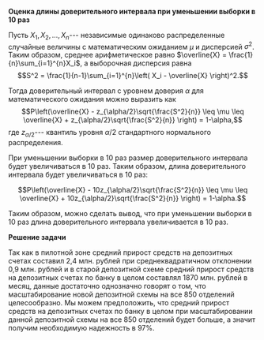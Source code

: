

**Оценка длины доверительного интервала при уменьшении выборки в 10 раз**

Пусть $X_1, X_2, \dots, X_n$--- независимые одинаково распределенные случайные величины с математическим ожиданием $\mu$ и дисперсией $\sigma^2$. Таким образом, среднее арифметическое равно $\overline{X} = \frac{1}{n}\sum_{i=1}^{n}X_i$, а выборочная дисперсия равна $$S^2 = \frac{1}{n-1}\sum_{i=1}^{n}\left( X_i - \overline{X} \right)^2.$$

Тогда доверительный интервал с уровнем доверия $\alpha$ для математического ожидания можно выразить как $$P\left(\overline{X} - z_{\alpha/2}\sqrt{\frac{S^2}{n}} \leq \mu \leq \overline{X} + z_{\alpha/2}\sqrt{\frac{S^2}{n}} \right) = 1-\alpha,$$ где $z_{\alpha/2}$--- квантиль уровня $\alpha/2$ стандартного нормального распределения.

При уменьшении выборки в 10 раз размер доверительного интервала будет увеличиваться в 10 раз. Таким образом, длина доверительного интервала будет увеличиваться в 10 раз:

$$P\left(\overline{X} - 10z_{\alpha/2}\sqrt{\frac{S^2}{n}} \leq \mu \leq \overline{X} + 10z_{\alpha/2}\sqrt{\frac{S^2}{n}} \right) = 1-\alpha.$$

Таким образом, можно сделать вывод, что при уменьшении выборки в 10 раз длина доверительного интервала увеличивается в 10 раз.

**Решение задачи**

Так как в пилотной зоне средний прирост средств на депозитных счетах составил 2,4 млн. рублей при среднеквадратичном отклонении 0,9 млн. рублей и в старой депозитной схеме средний прирост средств на депозитных счетах по банку в целом составлял 1870 млн. рублей в месяц, данные достаточно однозначно говорят о том, что масштабирование новой депозитной схемы на все 850 отделений целесообразно. Мы можем предположить, что средний прирост средств на депозитных счетах по банку в целом при масштабировании данной депозитной схемы на все 850 отделений будет больше, а значит получим необходимую надежность в 97%.